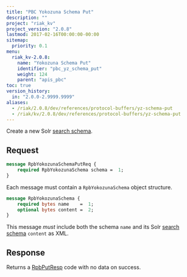 ```yaml
---
title: "PBC Yokozuna Schema Put"
description: ""
project: "riak_kv"
project_version: "2.0.8"
lastmod: 2017-02-16T00:00:00-00:00
sitemap:
  priority: 0.1
menu:
  riak_kv-2.0.8:
    name: "Yokozuna Schema Put"
    identifier: "pbc_yz_schema_put"
    weight: 124
    parent: "apis_pbc"
toc: true
version_history:
  in: "2.0.0-2.9999.9999"
aliases:
  - /riak/2.0.8/dev/references/protocol-buffers/yz-schema-put
  - /riak/kv/2.0.8/dev/references/protocol-buffers/yz-schema-put
---
```


Create a new Solr [search schema]({{<baseurl>}}riak/kv/2.0.8/developing/usage/search-schemas).

## Request

```protobuf
message RpbYokozunaSchemaPutReq {
    required RpbYokozunaSchema schema =  1;
}
```

Each message must contain a `RpbYokozunaSchema` object structure.

```protobuf
message RpbYokozunaSchema {
    required bytes name    =  1;
    optional bytes content =  2;
}
```

This message *must* include both the schema `name` and its Solr [search schema]({{<baseurl>}}riak/kv/2.0.8/developing/usage/search-schemas) `content` as XML.

## Response

Returns a [RpbPutResp]({{<baseurl>}}riak/kv/2.0.8/developing/api/protocol-buffers/#message-codes) code with no data on success.

